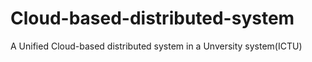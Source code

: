 # Cloud-based-distributed-system
A Unified Cloud-based distributed system in a Unversity system(ICTU)
